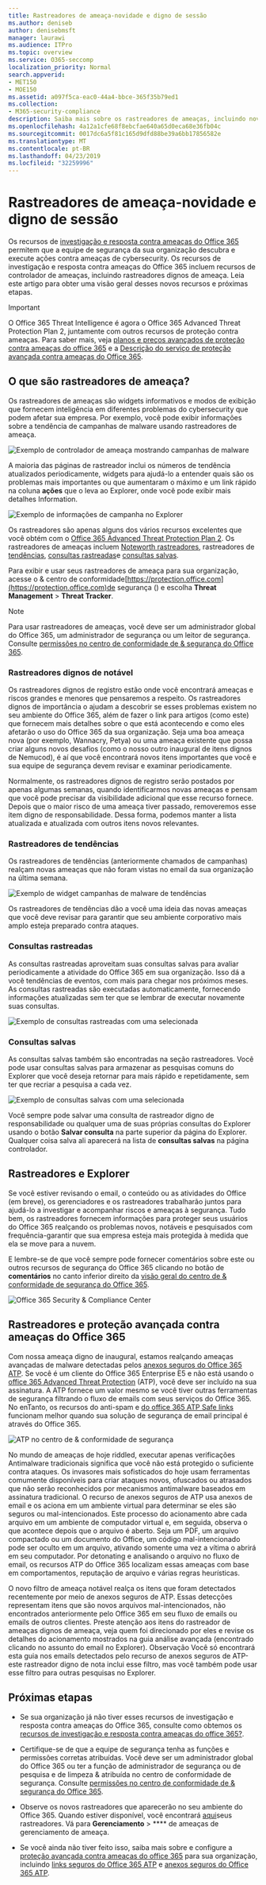 ```yaml
---
title: Rastreadores de ameaça-novidade e digno de sessão
ms.author: deniseb
author: denisebmsft
manager: laurawi
ms.audience: ITPro
ms.topic: overview
ms.service: O365-seccomp
localization_priority: Normal
search.appverid:
- MET150
- MOE150
ms.assetid: a097f5ca-eac0-44a4-bbce-365f35b79ed1
ms.collection:
- M365-security-compliance
description: Saiba mais sobre os rastreadores de ameaças, incluindo novos rastreadores dignos de importância, para ajudar sua organização a se manter informado sobre segurança.
ms.openlocfilehash: 4a12a1cfe68f8ebcfae640a65d0eca68e36fb04c
ms.sourcegitcommit: 0017dc6a5f81c165d9dfd88be39a6bb17856582e
ms.translationtype: MT
ms.contentlocale: pt-BR
ms.lasthandoff: 04/23/2019
ms.locfileid: "32259996"
---
```

# <a name="threat-trackers---new-and-noteworthy"></a>Rastreadores de ameaça-novidade e digno de sessão

Os recursos de [investigação e resposta contra ameaças do Office 365](office-365-ti.md) permitem que a equipe de segurança da sua organização descubra e execute ações contra ameaças de cybersecurity. Os recursos de investigação e resposta contra ameaças do Office 365 incluem recursos de controlador de ameaças, incluindo rastreadores dignos de ameaça. Leia este artigo para obter uma visão geral desses novos recursos e próximas etapas. 

> [!IMPORTANT]
> O Office 365 Threat Intelligence é agora o Office 365 Advanced Threat Protection Plan 2, juntamente com outros recursos de proteção contra ameaças. Para saber mais, veja [planos e preços avançados de proteção contra ameaças do office 365](https://products.office.com/exchange/advance-threat-protection) e a [Descrição do serviço de proteção avançada contra ameaças do Office 365](https://docs.microsoft.com/office365/servicedescriptions/office-365-advanced-threat-protection-service-description).
  
## <a name="what-are-threat-trackers"></a>O que são rastreadores de ameaça?

Os rastreadores de ameaças são widgets informativos e modos de exibição que fornecem inteligência em diferentes problemas do cybersecurity que podem afetar sua empresa. Por exemplo, você pode exibir informações sobre a tendência de campanhas de malware usando rastreadores de ameaça.
  
![Exemplo de controlador de ameaça mostrando campanhas de malware](media/a883b5ac-8e2b-469a-90e0-f8ad39bb63b7.png)
  
A maioria das páginas de rastreador inclui os números de tendência atualizados periodicamente, widgets para ajudá-lo a entender quais são os problemas mais importantes ou que aumentaram o máximo e um link rápido na coluna **ações** que o leva ao Explorer, onde você pode exibir mais detalhes Information. 
  
![Exemplo de informações de campanha no Explorer](media/e426f220-fdcb-4dd9-99a2-db97dbcf71d5.png)
  
Os rastreadores são apenas alguns dos vários recursos excelentes que você obtém com o [Office 365 Advanced Threat Protection Plan 2](office-365-ti.md). Os rastreadores de ameaças incluem [Noteworth rastreadores](#noteworthy-trackers), rastreadores de [tendências](#trending-trackers), [consultas rastreadas](#tracked-queries)e [consultas salvas](#saved-queries).
  
Para exibir e usar seus rastreadores de ameaça para sua organização, acesse o &amp; centro de conformidade[https://protection.office.com](https://protection.office.com)de segurança () e escolha **Threat Management** \> **Threat Tracker**.
  
> [!NOTE]
> Para usar rastreadores de ameaças, você deve ser um administrador global do Office 365, um administrador de segurança ou um leitor de segurança. Consulte [permissões no centro de conformidade de &amp; segurança do Office 365](permissions-in-the-security-and-compliance-center.md). 
  
### <a name="noteworthy-trackers"></a>Rastreadores dignos de notável

Os rastreadores dignos de registro estão onde você encontrará ameaças e riscos grandes e menores que pensaremos a respeito. Os rastreadores dignos de importância o ajudam a descobrir se esses problemas existem no seu ambiente do Office 365, além de fazer o link para artigos (como este) que fornecem mais detalhes sobre o que está acontecendo e como eles afetarão o uso do Office 365 da sua organização. Seja uma boa ameaça nova (por exemplo, Wannacry, Petya) ou uma ameaça existente que possa criar alguns novos desafios (como o nosso outro inaugural de itens dignos de Nemucod), é aí que você encontrará novos itens importantes que você e sua equipe de segurança devem revisar e examinar periodicamente.
  
Normalmente, os rastreadores dignos de registro serão postados por apenas algumas semanas, quando identificarmos novas ameaças e pensam que você pode precisar da visibilidade adicional que esse recurso fornece. Depois que o maior risco de uma ameaça tiver passado, removeremos esse item digno de responsabilidade. Dessa forma, podemos manter a lista atualizada e atualizada com outros itens novos relevantes.
  
### <a name="trending-trackers"></a>Rastreadores de tendências

Os rastreadores de tendências (anteriormente chamados de campanhas) realçam novas ameaças que não foram vistas no email da sua organização na última semana.
  
![Exemplo de widget campanhas de malware de tendências](media/d2ccc1a0-2a1d-4e36-99b5-6766c207772f.png)
  
Os rastreadores de tendências dão a você uma ideia das novas ameaças que você deve revisar para garantir que seu ambiente corporativo mais amplo esteja preparado contra ataques.
  
### <a name="tracked-queries"></a>Consultas rastreadas

As consultas rastreadas aproveitam suas consultas salvas para avaliar periodicamente a atividade do Office 365 em sua organização. Isso dá a você tendências de eventos, com mais para chegar nos próximos meses. As consultas rastreadas são executadas automaticamente, fornecendo informações atualizadas sem ter que se lembrar de executar novamente suas consultas.
  
![Exemplo de consultas rastreadas com uma selecionada](media/0c556174-06eb-4ae5-b32a-5ff76b9e4f13.png)
  
### <a name="saved-queries"></a>Consultas salvas

As consultas salvas também são encontradas na seção rastreadores. Você pode usar consultas salvas para armazenar as pesquisas comuns do Explorer que você deseja retornar para mais rápido e repetidamente, sem ter que recriar a pesquisa a cada vez.
  
![Exemplo de consultas salvas com uma selecionada](media/188cf3ff-58f1-41ea-81aa-76158d8f40c3.png)
  
Você sempre pode salvar uma consulta de rastreador digno de responsabilidade ou qualquer uma de suas próprias consultas do Explorer usando o botão **Salvar consulta** na parte superior da página do Explorer. Qualquer coisa salva ali aparecerá na lista de **consultas salvas** na página controlador. 
  
## <a name="trackers-and-explorer"></a>Rastreadores e Explorer

Se você estiver revisando o email, o conteúdo ou as atividades do Office (em breve), os gerenciadores e os rastreadores trabalharão juntos para ajudá-lo a investigar e acompanhar riscos e ameaças à segurança. Tudo bem, os rastreadores fornecem informações para proteger seus usuários do Office 365 realçando os problemas novos, notáveis e pesquisados com frequência-garantir que sua empresa esteja mais protegida à medida que ela se move para a nuvem.
  
E lembre-se de que você sempre pode fornecer comentários sobre este ou outros recursos de segurança do Office 365 clicando no botão de **comentários** no canto inferior direito da [visão geral do centro de &amp; conformidade de segurança do Office 365](https://support.office.com/article/a5f2fd18-b029-4257-b5a8-ae83e7768c85).
  
![Office 365 Security &amp; Compliance Center](media/86c330db-8132-4150-8475-220258fe04fb.png)
  
## <a name="trackers-and-office-365-advanced-threat-protection"></a>Rastreadores e proteção avançada contra ameaças do Office 365

Com nossa ameaça digno de inaugural, estamos realçando ameaças avançadas de malware detectadas pelos [anexos seguros do Office 365 ATP](atp-safe-attachments.md). Se você é um cliente do Office 365 Enterprise E5 e não está usando o [office 365 Advanced Threat Protection](office-365-atp.md) (ATP), você deve ser incluído na sua assinatura. A ATP fornece um valor mesmo se você tiver outras ferramentas de segurança filtrando o fluxo de emails com seus serviços do Office 365. No enTanto, os recursos do anti-spam e [do office 365 ATP Safe links](atp-safe-links.md) funcionam melhor quando sua solução de segurança de email principal é através do Office 365. 
  
![ATP no centro de &amp; conformidade de segurança](media/cee70d07-f0c1-459b-843c-2d10c253349f.png)
  
No mundo de ameaças de hoje riddled, executar apenas verificações Antimalware tradicionais significa que você não está protegido o suficiente contra ataques. Os invasores mais sofisticados do hoje usam ferramentas comumente disponíveis para criar ataques novos, ofuscados ou atrasados que não serão reconhecidos por mecanismos antimalware baseados em assinatura tradicional. O recurso de anexos seguros de ATP usa anexos de email e os aciona em um ambiente virtual para determinar se eles são seguros ou mal-intencionados. Este processo do acionamento abre cada arquivo em um ambiente de computador virtual e, em seguida, observa o que acontece depois que o arquivo é aberto. Seja um PDF, um arquivo compactado ou um documento do Office, um código mal-intencionado pode ser oculto em um arquivo, ativando somente uma vez a vítima o abrirá em seu computador. Por detonating e analisando o arquivo no fluxo de email, os recursos ATP do Office 365 localizam essas ameaças com base em comportamentos, reputação de arquivo e várias regras heurísticas.
  
O novo filtro de ameaça notável realça os itens que foram detectados recentemente por meio de anexos seguros de ATP. Essas detecções representam itens que são novos arquivos mal-intencionados, não encontrados anteriormente pelo Office 365 em seu fluxo de emails ou emails de outros clientes. Preste atenção aos itens do rastreador de ameaças dignos de ameaça, veja quem foi direcionado por eles e revise os detalhes do acionamento mostrados na guia análise avançada (encontrado clicando no assunto do email no Explorer). Observação Você só encontrará esta guia nos emails detectados pelo recurso de anexos seguros de ATP-este rastreador digno de nota inclui esse filtro, mas você também pode usar esse filtro para outras pesquisas no Explorer.
  
## <a name="next-steps"></a>Próximas etapas

- Se sua organização já não tiver esses recursos de investigação e resposta contra ameaças do Office 365, consulte como obtemos os [recursos de investigação e resposta contra ameaças do office 365?](get-started-with-ti.md).
    
- Certifique-se de que a equipe de segurança tenha as funções e permissões corretas atribuídas. Você deve ser um administrador global do Office 365 ou ter a função de administrador de segurança ou de pesquisa e de limpeza &amp; atribuída no centro de conformidade de segurança. Consulte [permissões no centro de conformidade de &amp; segurança do Office 365](permissions-in-the-security-and-compliance-center.md).
    
- Observe os novos rastreadores que aparecerão no seu ambiente do Office 365. Quando estiver disponível, você encontrará [aqui](https://protection.office.com/)seus rastreadores. Vá para **Gerenciamento** \> **** de ameaças de gerenciamento de ameaça.
    
- Se você ainda não tiver feito isso, saiba mais sobre e configure a [proteção avançada contra ameaças do office 365](office-365-atp.md) para sua organização, incluindo [links seguros do Office 365 ATP](atp-safe-links.md) e [anexos seguros do Office 365 ATP](atp-safe-attachments.md).
  

